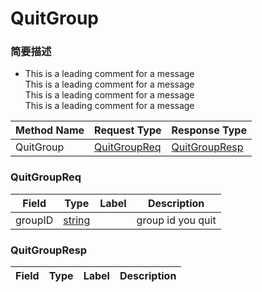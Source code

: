 # QuitGroup

### 简要描述

- This is a leading comment for a message<br>This is a leading comment for a message<br>This is a leading comment for a message<br>This is a leading comment for a message

| Method Name | Request Type | Response Type |
| ----------- | ------------ | ------------- |
| QuitGroup | [QuitGroupReq](#openim.sdk.group.QuitGroupReq) | [QuitGroupResp](#openim.sdk.group.QuitGroupResp) |

### QuitGroupReq
| Field | Type | Label | Description |
| ----- | ---- | ----- | ----------- |
| groupID | [string](#string) |  | group id you quit |


### QuitGroupResp
| Field | Type | Label | Description |
| ----- | ---- | ----- | ----------- |


